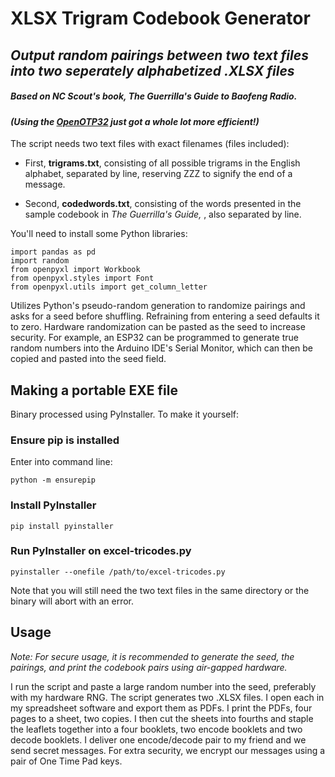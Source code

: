 # XLSX Trigram Codebook Generator

## *Output random pairings between two text files into two seperately alphabetized .XLSX files*

##### Based on NC Scout's book, *The Guerrilla's Guide to Baofeng Radio.*

#### *(Using the [OpenOTP32](https://github.com/emergencyrussell/OpenOTP32) just got a whole lot more efficient!)*

The script needs two text files with exact filenames (files included):

- First, **trigrams.txt**, consisting of all possible trigrams in the English alphabet, separated by line, reserving ZZZ to signify the end of a message.

- Second, **codedwords.txt**, consisting of the words presented in the sample codebook in *The Guerrilla's Guide,* , also separated by line.

You'll need to install some Python libraries:

```
import pandas as pd
import random
from openpyxl import Workbook
from openpyxl.styles import Font
from openpyxl.utils import get_column_letter
```

Utilizes Python's pseudo-random generation to randomize pairings and asks for a seed before shuffling. Refraining from entering a seed defaults it to zero. Hardware randomization can be pasted as the seed to increase security. For example, an ESP32 can be programmed to generate true random numbers into the Arduino IDE's Serial Monitor, which can then be copied and pasted into the seed field.

## Making a portable EXE file

Binary processed using PyInstaller. To make it yourself:

### Ensure pip is installed

Enter into command line:

`python -m ensurepip`

### Install PyInstaller

`pip install pyinstaller`

### Run PyInstaller on excel-tricodes.py

`pyinstaller --onefile /path/to/excel-tricodes.py`

Note that you will still need the two text files in the same directory or the binary will abort with an error.

## Usage

*Note: For secure usage, it is recommended to generate the seed, the pairings, and print the codebook pairs using air-gapped hardware.*

I run the script and paste a large random number into the seed, preferably with my hardware RNG. The script generates two .XLSX files. I open each in my spreadsheet software and export them as PDFs. I print the PDFs, four pages to a sheet, two copies. I then cut the sheets into fourths and staple the leaflets together into a four booklets, two encode booklets and two decode booklets. I deliver one encode/decode pair to my friend and we send secret messages. For extra security, we encrypt our messages using a pair of One Time Pad keys.